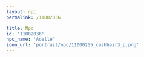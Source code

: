 ```yaml
---
layout: npc
permalink: /11002036

title: Npc
id: '11002036'
npc_name: 'Adelle'
icon_url: 'portrait/npc/11000255_cashhair3_p.png'
---
```

